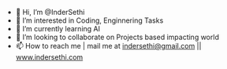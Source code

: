 - 👋 Hi, I’m @InderSethi
- 👀 I’m interested in Coding, Enginnering Tasks  
- 🌱 I’m currently learning AI 
- 💞️ I’m looking to collaborate on Projects based impacting world  
- 📫 How to reach me | mail me at indersethi@gmail.com
 || www.indersethi.com

<!---
InderSethi/InderSethi is a ✨ special ✨ repository because its `README.md` (this file) appears on your GitHub profile.
You can click the Preview link to take a look at your changes.
--->
